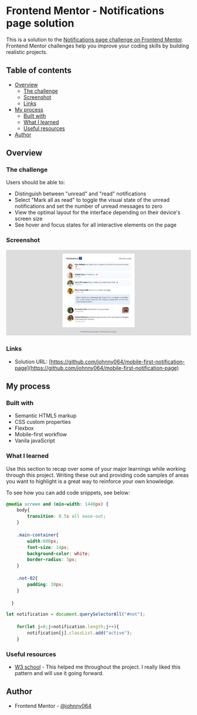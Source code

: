 # Frontend Mentor - Notifications page solution

This is a solution to the [Notifications page challenge on Frontend Mentor](https://www.frontendmentor.io/challenges/notifications-page-DqK5QAmKbC). Frontend Mentor challenges help you improve your coding skills by building realistic projects. 

## Table of contents

- [Overview](#overview)
  - [The challenge](#the-challenge)
  - [Screenshot](#screenshot)
  - [Links](#links)
- [My process](#my-process)
  - [Built with](#built-with)
  - [What I learned](#what-i-learned)
  - [Useful resources](#useful-resources)
- [Author](#author)

## Overview

### The challenge

Users should be able to:

- Distinguish between "unread" and "read" notifications
- Select "Mark all as read" to toggle the visual state of the unread notifications and set the number of unread messages to zero
- View the optimal layout for the interface depending on their device's screen size
- See hover and focus states for all interactive elements on the page

### Screenshot

![](/design/Screenshot_1.png)

### Links

- Solution URL: [https://github.com/johnny064/mobile-first-notification-page](https://github.com/johnny064/mobile-first-notification-page)

## My process

### Built with

- Semantic HTML5 markup
- CSS custom properties
- Flexbox
- Mobile-first workflow
- Vanila javaScript

### What I learned

Use this section to recap over some of your major learnings while working through this project. Writing these out and providing code samples of areas you want to highlight is a great way to reinforce your own knowledge.

To see how you can add code snippets, see below:

```css
@media screen and (min-width: 1440px) {
    body{
        transition: 0.5s all ease-out;
    }

    .main-container{
        width:600px;
        font-size: 14px;
        background-color: white;
        border-radius: 5px;
    }

    .not-02{
        padding: 30px;
    }

  }

```
```js
let notification = document.querySelectorAll("#not");

    for(let j=0;j<notification.length;j++){
        notification[j].classList.add("active");
    }
```


### Useful resources

- [W3 school](https://www.w3schools.com/default.asp) - This helped me throughout the project. I really liked this pattern and will use it going forward.

## Author
- Frontend Mentor - [@johnny064](https://www.frontendmentor.io/profile/johnny064)
